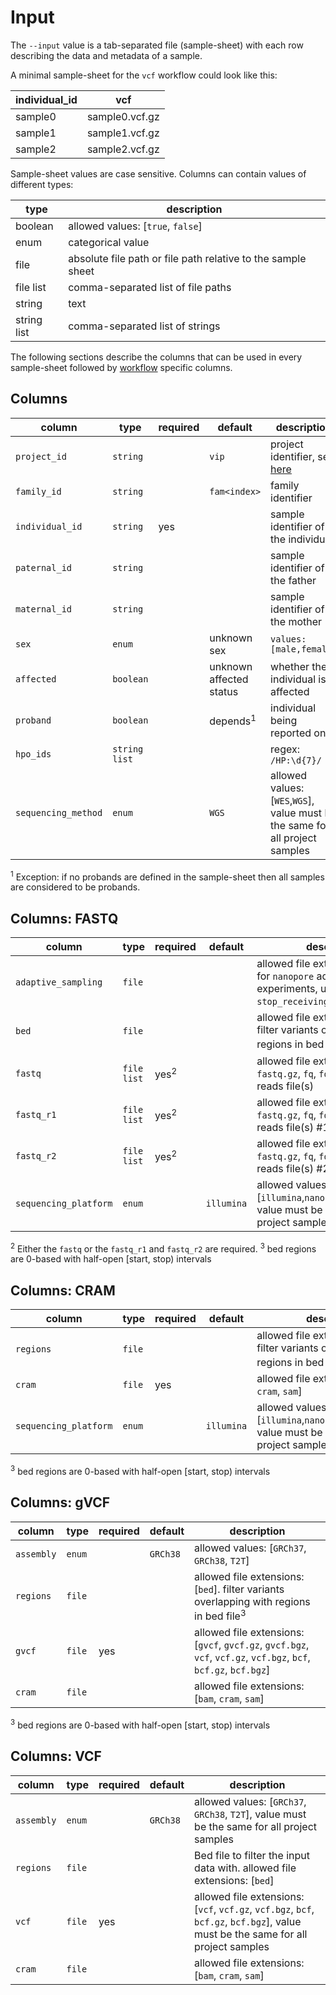 # Input
The `--input` value is a tab-separated file (sample-sheet) with each row describing the data and metadata of a sample.

A minimal sample-sheet for the `vcf` workflow could look like this:

| individual_id  | vcf            |
|----------------|----------------|
| sample0        | sample0.vcf.gz |
| sample1        | sample1.vcf.gz |
| sample2        | sample2.vcf.gz |

Sample-sheet values are case sensitive. Columns can contain values of different types:

| type        | description                                                  | 
|-------------|--------------------------------------------------------------|
| boolean     | allowed values: [``true``, ``false``]                        |
| enum        | categorical value                                            |
| file        | absolute file path or file path relative to the sample sheet |
| file list   | comma-separated list of file paths                           |
| string      | text                                                         |
| string list | comma-separated list of strings                              |

The following sections describe the columns that can be used in every sample-sheet followed by [workflow](workflow.md) specific columns.   

## Columns
| column                | type            | required | default                 | description                                                                       |                                        
|-----------------------|-----------------|----------|-------------------------|-----------------------------------------------------------------------------------|
| ``project_id``        | ``string``      |          | ``vip``                 | project identifier, see [here](../examples/multi-project.md)                      |
| ``family_id``         | ``string``      |          | ``fam<index>``          | family identifier                                                                 |
| ``individual_id``     | ``string``      | yes      |                         | sample identifier of the individual                                               |
| ``paternal_id``       | ``string``      |          |                         | sample identifier of the father                                                   |
| ``maternal_id``       | ``string``      |          |                         | sample identifier of the mother                                                   |
| ``sex``               | ``enum``        |          | unknown sex             | ``values: [male,female]``                                                         |
| ``affected``          | ``boolean``     |          | unknown affected status | whether the individual is affected                                                |
| ``proband``           | ``boolean``     |          | depends<sup>1</sup>     | individual being reported on                                                      |
| ``hpo_ids``           | ``string list`` |          |                         | regex: `/HP:\d{7}/`                                                               |
| ``sequencing_method`` | ``enum``        |          | ``WGS``                 | allowed values: [``WES``,``WGS``], value must be the same for all project samples |

<sup>1</sup> Exception: if no probands are defined in the sample-sheet then all samples are considered to be probands.

## Columns: FASTQ
| column                  | type          | required        | default      | description                                                                                                               |
|-------------------------|---------------|-----------------|--------------|---------------------------------------------------------------------------------------------------------------------------|
| ``adaptive_sampling``   | ``file``      |                 |              | allowed file extensions: [``csv``]. for ``nanopore`` adaptive sampling experiments, used to filter `stop_receiving` reads | 
| ``bed``                 | ``file``      |                 |              | allowed file extensions: [``bed``]. filter variants overlapping with regions in bed file<sup>3</sup>                      |
| ``fastq``               | ``file list`` | yes<sup>2</sup> |              | allowed file extensions: [``fastq``, ``fastq.gz``, ``fq``, ``fq.gz``]. single-reads file(s)                               |
| ``fastq_r1``            | ``file list`` | yes<sup>2</sup> |              | allowed file extensions: [``fastq``, ``fastq.gz``, ``fq``, ``fq.gz``]. paired-end reads file(s) #1                        |
| ``fastq_r2``            | ``file list`` | yes<sup>2</sup> |              | allowed file extensions: [``fastq``, ``fastq.gz``, ``fq``, ``fq.gz``]. paired-end reads file(s) #2                        |
| ``sequencing_platform`` | ``enum``      |                 | ``illumina`` | allowed values: [``illumina``,``nanopore``,``pacbio_hifi``], value must be the same for all project samples               |

<sup>2</sup> Either the `fastq` or the ``fastq_r1`` and ``fastq_r2`` are required.
<sup>3</sup> bed regions are 0-based with half-open [start, stop) intervals

## Columns: CRAM
| column                  | type     | required | default      | description                                                                                                 |
|-------------------------|----------|----------|--------------|-------------------------------------------------------------------------------------------------------------|
| ``regions``             | ``file`` |          |              | allowed file extensions: [``bed``]. filter variants overlapping with regions in bed file<sup>3</sup>        |
| ``cram``                | ``file`` | yes      |              | allowed file extensions: [``bam``, ``cram``, ``sam``]                                                       |
| ``sequencing_platform`` | ``enum`` |          | ``illumina`` | allowed values: [``illumina``,``nanopore``,``pacbio_hifi``], value must be the same for all project samples |
<sup>3</sup> bed regions are 0-based with half-open [start, stop) intervals

## Columns: gVCF
| column       | type     | required | default    | description                                                                                                                        |
|--------------|----------|----------|------------|------------------------------------------------------------------------------------------------------------------------------------|
| ``assembly`` | ``enum`` |          | ``GRCh38`` | allowed values: [``GRCh37``, ``GRCh38``, ``T2T``]                                                                                  |
| ``regions``  | ``file`` |          |            | allowed file extensions: [``bed``]. filter variants overlapping with regions in bed file<sup>3</sup>                               |
| ``gvcf``     | ``file`` | yes      |            | allowed file extensions: [``gvcf``, ``gvcf.gz``, ``gvcf.bgz``, ``vcf``, ``vcf.gz``, ``vcf.bgz``, ``bcf``, ``bcf.gz``, ``bcf.bgz``] |
| ``cram``     | ``file`` |          |            | allowed file extensions: [``bam``, ``cram``, ``sam``]                                                                              |
<sup>3</sup> bed regions are 0-based with half-open [start, stop) intervals

## Columns: VCF
| column       | type     | required | default    | description                                                                                                                                   |
|--------------|----------|----------|------------|-----------------------------------------------------------------------------------------------------------------------------------------------|
| ``assembly`` | ``enum`` |          | ``GRCh38`` | allowed values: [``GRCh37``, ``GRCh38``, ``T2T``], value must be the same for all project samples                                             |
| ``regions``  | ``file`` |          |            | Bed file to filter the input data with. allowed file extensions: [``bed``]                                                                    |
| ``vcf``      | ``file`` | yes      |            | allowed file extensions: [``vcf``, ``vcf.gz``, ``vcf.bgz``, ``bcf``, ``bcf.gz``, ``bcf.bgz``], value must be the same for all project samples |
| ``cram``     | ``file`` |          |            | allowed file extensions: [``bam``, ``cram``, ``sam``]                                                                                         |
